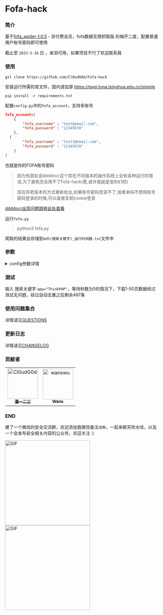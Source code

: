 # Fofa-hack

### 简介

基于[fofa_spider-1.0.5](https://github.com/FightingForWhat/fofa_spider-1.0.5) - 非付费会员，fofa数据无限抓取版 的梅开二度，配置普通用户账号密码即可使用

截止至 `2023-2-16` 日 ，亲测可用，如果项目不行了欢迎联系我

### 使用

```shell
git clone https://github.com/Cl0udG0d/Fofa-hack
```

安装运行所需的库文件，国内请加源 https://pypi.tuna.tsinghua.edu.cn/simple

```shell
pip install -r requirements.txt
```

配置`config.py`中的`fofa_account`，支持多账号
```json
fofa_account=[
    {
        "fofa_username" : "test@email.com",
        "fofa_password" : "12345678"
    },
  {
        "fofa_username" : "test1@email.com",
        "fofa_password" : "12345678"
    }
]
```

也就是你的FOFA账号密码

> 因为有朋友说ddddocr这个库在不同版本的操作系统上会有各种运行的错误,为了避免完全用不了Fofa-hack(蒽,或许我就是宠你们吧)
> 
> 现在将老版本的方式重新给出,如果账号密码登录不了,或者单纯不想用账号密码登录的时候,可以直接复制cookie登录

[ddddocr出现问题跳转此处查看](docs/QUESTIONS.md#ddddocr错误解决)

运行`fofa.py`

> python3 fofa.py

爬取的结果会存储到`md5(搜索关键字)_运行时间戳.txt`文件中

### 参数
<details>
<summary>config参数详情</summary>
<table >
  <tr>
    <td>参数值</td>
    <td>释义</td>
  </tr>
  <tr>
    <td>VERSION_NUM</td>
    <td>Fofa-hack 版本号</td>
  </tr>
<tr>
    <td>MAX_LOGIN_RETRY_NUM</td>
    <td>登录最大重试次数</td>
  </tr>
<tr>
    <td>MAX_MATCH_RETRY_NUM</td>
    <td>页面URL获取最大重试次数</td>
  </tr>
</table>
</details>

### 测试

输入 搜索关键字 `app="ThinkPHP"`，等待秒数为5的情况下，下载1-50页数据经过测试无问题，经过自动去重之后剩余497条

### 使用问题集合

详情请见[QUESTIONS](docs/QUESTIONS.md)

### 更新日志

详情请见[CHANGELOG](docs/CHANGELOG.md)

### 贡献者

<!-- readme: collaborators,contributors -start -->
<table>
<tr>
    <td align="center">
        <a href="https://github.com/Cl0udG0d">
            <img src="https://avatars.githubusercontent.com/u/45556496?v=4" width="100;" alt="Cl0udG0d"/>
            <br />
            <sub><b>潘一二三</b></sub>
        </a>
    </td>
    <td align="center">
        <a href="https://github.com/wanswu">
            <img src="https://avatars.githubusercontent.com/u/49047734?v=4" width="100;" alt="wanswu"/>
            <br />
            <sub><b>Wans</b></sub>
        </a>
    </td></tr>
</table>
<!-- readme: collaborators,contributors -end -->

### END 

建了一个微信的安全交流群，欢迎添加我微信备注`进群`，一起来聊天吹水哇，以及一个会发布安全相关内容的公众号，欢迎关注 :)

<div>
    <img  alt="GIF" src="https://springbird.oss-cn-beijing.aliyuncs.com/img/mmqrcode1632325540724.png"  width="280px" />
    <img  alt="GIF" src="https://springbird.oss-cn-beijing.aliyuncs.com/img/qrcode_for_gh_cead8e1080d6_344.jpg"  width="280px" />
</div>
